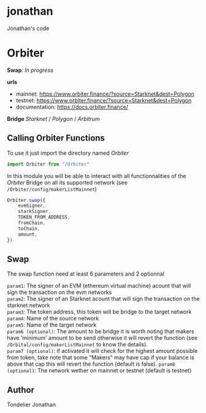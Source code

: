 # jonathan
Jonathan's code

# Orbiter  
**Swap**: *In progress*    
  
**urls**
- mainnet:          https://www.orbiter.finance/?source=Starknet&dest=Polygon  
- testnet:          https://www.orbiter.finance/?source=Starknet&dest=Polygon  
- documentation:    https://docs.orbiter.finance/ 
  
**Bridge** *Starknet* / *Polygon* / *Arbitrum*  

## Calling Orbiter Functions

To use it just import the directory named *Orbiter*  
```javascript
import Orbiter from "/Orbiter"
```

In this module you will be able to interact with all functionnalities of the *Orbiter* Bridge 
on all its supported network (see `/Orbiter/config/makerListMainnet`)

```javascript
Orbiter.swap({
    evmSigner,
    starkSigner,
    TOKEN_FROM_ADDRESS,
    fromChain, 
    toChain,
    amount,
})
```

## Swap
The swap function need at least 6 parameters and 2 optionnal  

`param1`: The signer of an EVM (ethereum virtual machine) acount that will sign the transaction on the evm networks  
`param2`: The signer of an Starknet acount that will sign the transaction on the starknet network    
`param3`: The token address, this token will be bridge to the target network
`param4`: Name of the source network  
`param5`: Name of the target network   
`param6 (optional)`: The amount to be bridge it is worth noting that makers have 'minimum' amount to be send otherwise it will revert the function (see `/Orbital/config/makerListMainnet` to know the details).   
`param7 (optional)`: if activated it will check for the highest amount possible from token, take note that some "Makers" may have cap if your balance is above that cap this will revert the function (default is false). 
`param8 (optional)`: The network wether on mainnet or testnet (default is testnet)

## Author
 
Tondelier Jonathan
